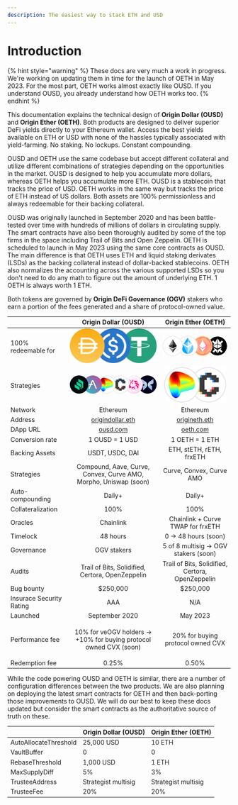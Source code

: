 ```yaml
---
description: The easiest way to stack ETH and USD
---
```


# Introduction

{% hint style="warning" %}
These docs are very much a work in progress. We're working on updating them in time for the launch of OETH in May 2023. For the most part, OETH works almost exactly like OUSD. If you understand OUSD, you already understand how OETH works too.
{% endhint %}

This documentation explains the technical design of **Origin Dollar (OUSD)** and **Origin Ether (OETH)**. Both products are designed to deliver superior DeFi yields directly to your Ethereum wallet. Access the best yields available on ETH or USD with none of the hassles typically associated with yield-farming. No staking. No lockups. Constant compounding.

OUSD and OETH use the same codebase but accept different collateral and utilize different combinations of strategies depending on the opportunities in the market. OUSD is designed to help you accumulate more dollars, whereas OETH helps you accumulate more ETH. OUSD is a stablecoin that tracks the price of USD. OETH works in the same way but tracks the price of ETH instead of US dollars. Both assets are 100% permissionless and always redeemable for their backing collateral.

OUSD was originally launched in September 2020 and has been battle-tested over time with hundreds of millions of dollars in circulating supply. The smart contracts have also been thoroughly audited by some of the top firms in the space including Trail of Bits and Open Zeppelin. OETH is scheduled to launch in May 2023 using the same core contracts as OUSD. The main difference is that OETH uses ETH and liquid staking derivates (LSDs) as the backing collateral instead of dollar-backed stablecoins. OETH also normalizes the accounting across the various supported LSDs so you don't need to do any math to figure out the amount of underlying ETH. 1 OETH is always worth 1 ETH.

Both tokens are governed by **Origin DeFi Governance (OGV)** stakers who earn a portion of the fees generated and a share of protocol-owned value.

|                          |                              Origin Dollar (OUSD)                              |                            Origin Ether (OETH)                            |
| ------------------------ | :----------------------------------------------------------------------------: | :-----------------------------------------------------------------------: |
| 100% redeemable for      |       <img src=".gitbook/assets/image (19).png" alt="" data-size="line">       | <img src=".gitbook/assets/image (1) (1) (3).png" alt="" data-size="line"> |
| Strategies               |      <img src=".gitbook/assets/image (2) (2).png" alt="" data-size="line">     |       <img src=".gitbook/assets/image.png" alt="" data-size="line">       |
| Network                  |                                    Ethereum                                    |                                  Ethereum                                 |
| Address                  |       [origindollar.eth](https://etherscan.com/address/origindollar.eth)       |        [origineth.eth](https://etherscan.io/address/origineth.eth)        |
| DApp URL                 |                        [ousd.com](https://www.ousd.com)                        |                      [oeth.com](https://www.oeth.com)                     |
| Conversion rate          |                                 1 OUSD = 1 USD                                 |                               1 OETH = 1 ETH                              |
| Backing Assets           |                                 USDT, USDC, DAI                                |                          ETH, stETH, rETH, frxETH                         |
| Strategies               |        Compound, Aave, Curve, Convex, Curve AMO, Morpho, Uniswap (soon)        |                          Curve, Convex, Curve AMO                         |
| Auto-compounding         |                                     Daily+                                     |                                   Daily+                                  |
| Collateralization        |                                      100%                                      |                                    100%                                   |
| Oracles                  |                                    Chainlink                                   |                     Chainlink + Curve TWAP for frxETH                     |
| Timelock                 |                                    48 hours                                    |                            0 -> 48 hours (soon)                           |
| Governance               |                                   OGV stakers                                  |                   5 of 8 multisig -> OGV stakers (soon)                   |
| Audits                   |                Trail of Bits, Solidified, Certora, OpenZeppelin                |              Trail of Bits, Solidified, Certora, OpenZeppelin             |
| Bug bounty               |                                    $250,000                                    |                                  $250,000                                 |
| Insurace Security Rating |                                       AAA                                      |                                    N/A                                    |
| Launched                 |                                 September 2020                                 |                                  May 2023                                 |
| Performance fee          | <p>10% for veOGV holders -> <br> +10% for buying protocol owned CVX (soon)</p> |                     20% for buying protocol owned CVX                     |
| Redemption fee           |                                      0.25%                                     |                                   0.50%                                   |

While the code powering OUSD and OETH is similar, there are a number of configuration differences between the two products. We are also planning on deploying the latest smart contracts for OETH and then back-porting those improvements to OUSD.  We will do our best to keep these docs updated but consider the smart contracts as the authoritative source of truth on these.

|                       | Origin Dollar (OUSD) | Origin Ether (OETH) |
| --------------------- | -------------------- | ------------------- |
| AutoAllocateThreshold | 25,000 USD           | 10 ETH              |
| VaultBuffer           | 0                    | 0                   |
| RebaseThreshold       | 1,000 USD            | 1 ETH               |
| MaxSupplyDiff         | 5%                   | 3%                  |
| TrusteeAddress        | Strategist multisig  | Strategist multisig |
| TrusteeFee            | 20%                  | 20%                 |

